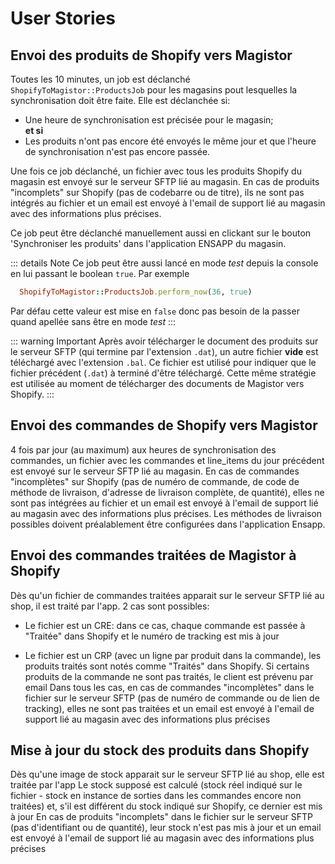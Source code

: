 # User Stories

## Envoi des produits de Shopify vers Magistor

Toutes les 10 minutes, un job est déclanché `ShopifyToMagistor::ProductsJob` pour les magasins pout lesquelles la synchronisation doit être faite. Elle est déclanchée si:

- Une heure de synchronisation est précisée pour le magasin;  
**et si**
- Les produits n'ont pas encore été envoyés le même jour et que l'heure de synchronisation n'est pas encore passée.

Une fois ce job déclanché, un fichier avec tous les produits Shopify du magasin est envoyé sur le serveur SFTP lié au magasin. En cas de produits "incomplets" sur Shopify (pas de codebarre ou de titre), ils ne sont pas intégrés au fichier et un email est envoyé à l'email de support lié au magasin avec des informations plus précises.

Ce job peut être déclanché manuellement aussi en clickant sur le bouton 'Synchroniser les produits' dans l'application ENSAPP du magasin. 

::: details Note
Ce job peut être aussi lancé en mode *test* depuis la console en lui passant le boolean `true`. Par exemple
```ruby
  ShopifyToMagistor::ProductsJob.perform_now(36, true)
```
Par défau cette valeur est mise en `false` donc pas besoin de la passer quand apellée sans être en mode *test*
:::

::: warning Important
  Après avoir télécharger le document des produits sur le serveur SFTP (qui termine par l'extension `.dat`), un autre fichier **vide** est téléchargé avec l'extension `.bal`. Ce fichier est utilisé pour indiquer que le fichier précédent (`.dat`) à terminé d'être téléchargé. Cette même stratégie est utilisée au moment de télécharger des documents de Magistor vers Shopify.
:::

## Envoi des commandes de Shopify vers Magistor

4 fois par jour (au maximum) aux heures de synchronisation des commandes, un fichier avec les commandes et line_items 
du jour précédent est envoyé sur le serveur SFTP lié au magasin. En cas de commandes "incomplètes" sur Shopify (pas de 
numéro de commande, de code de méthode de livraison, d'adresse de livraison complète, de quantité), elles ne sont pas 
intégrées au fichier et un email est envoyé à l'email de support lié au magasin avec des informations plus précises. 
Les méthodes de livraison possibles doivent préalablement être configurées dans l'application Ensapp.

## Envoi des commandes traitées de Magistor à Shopify

Dès qu'un fichier de commandes traitées apparait sur le serveur SFTP lié au shop, il est traité par l'app. 2 cas sont 
possibles:

- Le fichier est un CRE: dans ce cas, chaque commande est passée à "Traitée" dans Shopify et le numéro de tracking est 
mis à jour

- Le fichier est un CRP (avec un ligne par produit dans la commande), les produits traités sont notés comme "Traités" 
dans Shopify. Si certains produits de la commande ne sont pas traités, le client est prévenu par email Dans tous les 
cas, en cas de commandes "incomplètes" dans le fichier sur le serveur SFTP (pas de numéro de commande ou de lien de 
tracking), elles ne sont pas traitées et un email est envoyé à l'email de support lié au magasin avec des informations 
plus précises

## Mise à jour du stock des produits dans Shopify

Dès qu'une image de stock apparait sur le serveur SFTP lié au shop, elle est traitée par l'app Le stock supposé est 
calculé (stock réel indiqué sur le fichier - stock en instance de sorties dans les commandes encore non traitées) et, 
s'il est différent du stock indiqué sur Shopify, ce dernier est mis à jour En cas de produits "incomplets" dans le 
fichier sur le serveur SFTP (pas d'identifiant ou de quantité), leur stock n'est pas mis à jour et un email est envoyé 
à l'email de support lié au magasin avec des informations plus précises
